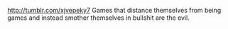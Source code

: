 http://tumblr.com/xjvepeky7 Games that distance themselves from being games and instead smother themselves in bullshit are the  evil.